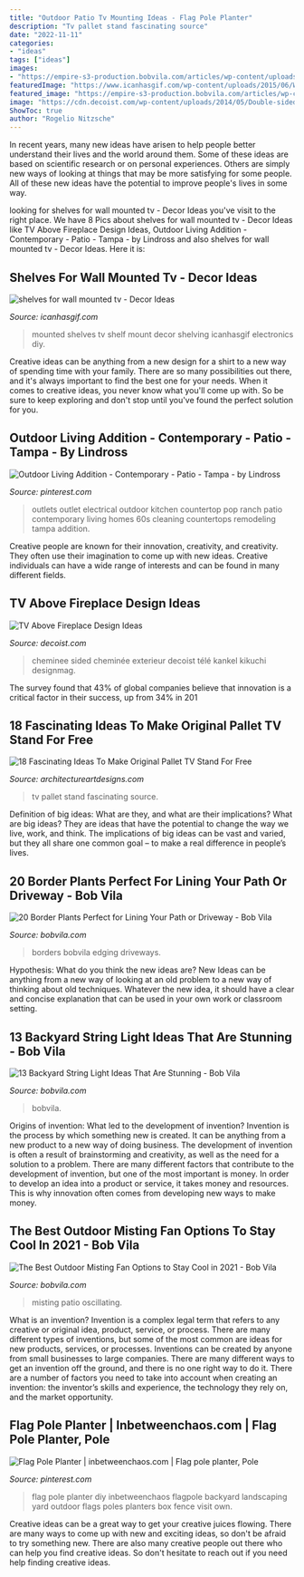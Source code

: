 ```yaml
---
title: "Outdoor Patio Tv Mounting Ideas - Flag Pole Planter"
description: "Tv pallet stand fascinating source"
date: "2022-11-11"
categories:
- "ideas"
tags: ["ideas"]
images:
- "https://empire-s3-production.bobvila.com/articles/wp-content/uploads/2021/04/The_Best_Outdoor_Misting_Fan.jpg"
featuredImage: "https://www.icanhasgif.com/wp-content/uploads/2015/06/Wall-Mounted-Shelves-For-Electronics.jpg"
featured_image: "https://empire-s3-production.bobvila.com/articles/wp-content/uploads/2021/04/The_Best_Outdoor_Misting_Fan.jpg"
image: "https://cdn.decoist.com/wp-content/uploads/2014/05/Double-sided-fireplace-with-wall-mounted-television-in-the-patio.jpg"
ShowToc: true
author: "Rogelio Nitzsche"
---
```



In recent years, many new ideas have arisen to help people better understand their lives and the world around them. Some of these ideas are based on scientific research or on personal experiences. Others are simply new ways of looking at things that may be more satisfying for some people. All of these new ideas have the potential to improve people's lives in some way.

	

		
looking for shelves for wall mounted tv - Decor Ideas you've visit to the right place. We have 8 Pics about shelves for wall mounted tv - Decor Ideas like TV Above Fireplace Design Ideas, Outdoor Living Addition - Contemporary - Patio - Tampa - by Lindross and also shelves for wall mounted tv - Decor Ideas. Here it is:
		
    
## Shelves For Wall Mounted Tv - Decor Ideas

<img loading=lazy src="https://www.icanhasgif.com/wp-content/uploads/2015/06/Wall-Mounted-Shelves-For-Electronics.jpg" onerror="this.onerror=null;this.src='https://tse4.mm.bing.net/th?id=OIP.Gm9zoqwneEvJnMn9WIOWyAHaFs&amp;pid=15.1';" alt="shelves for wall mounted tv - Decor Ideas">

_Source: icanhasgif.com_

>mounted shelves tv shelf mount decor shelving icanhasgif electronics diy. 

	

Creative ideas can be anything from a new design for a shirt to a new way of spending time with your family. There are so many possibilities out there, and it's always important to find the best one for your needs. When it comes to creative ideas, you never know what you'll come up with. So be sure to keep exploring and don't stop until you've found the perfect solution for you.

    
## Outdoor Living Addition - Contemporary - Patio - Tampa - By Lindross

<img loading=lazy src="https://i.pinimg.com/736x/25/9b/ae/259bae30e322dbf853d6ec3af8f07b79.jpg" onerror="this.onerror=null;this.src='https://tse2.mm.bing.net/th?id=OIP.YDFO9rZ8gQfbQF2Ad3ONpAHaLK&amp;pid=15.1';" alt="Outdoor Living Addition - Contemporary - Patio - Tampa - by Lindross">

_Source: pinterest.com_

>outlets outlet electrical outdoor kitchen countertop pop ranch patio contemporary living homes 60s cleaning countertops remodeling tampa addition. 

	

Creative people are known for their innovation, creativity, and creativity. They often use their imagination to come up with new ideas. Creative individuals can have a wide range of interests and can be found in many different fields.

    
## TV Above Fireplace Design Ideas

<img loading=lazy src="https://cdn.decoist.com/wp-content/uploads/2014/05/Double-sided-fireplace-with-wall-mounted-television-in-the-patio.jpg" onerror="this.onerror=null;this.src='https://tse3.mm.bing.net/th?id=OIP.VRpoI0bygLwHJI3JPLCv9AHaJk&amp;pid=15.1';" alt="TV Above Fireplace Design Ideas">

_Source: decoist.com_

>cheminee sided cheminée exterieur decoist télé kankel kikuchi designmag. 

	

The survey found that 43% of global companies believe that innovation is a critical factor in their success, up from 34% in 201
    
## 18 Fascinating Ideas To Make Original Pallet TV Stand For Free

<img loading=lazy src="https://www.architectureartdesigns.com/wp-content/uploads/2017/04/15-5-630x630.jpg" onerror="this.onerror=null;this.src='https://tse3.mm.bing.net/th?id=OIP.YTX4bnHnaueTmJMGJ-04CAHaHa&amp;pid=15.1';" alt="18 Fascinating Ideas To Make Original Pallet TV Stand For Free">

_Source: architectureartdesigns.com_

>tv pallet stand fascinating source. 

	

Definition of big ideas: What are they, and what are their implications?
What are big ideas? They are ideas that have the potential to change the way we live, work, and think. The implications of big ideas can be vast and varied, but they all share one common goal – to make a real difference in people’s lives.

    
## 20 Border Plants Perfect For Lining Your Path Or Driveway - Bob Vila

<img loading=lazy src="https://empire-s3-production.bobvila.com/slides/37719/original/Border_Plants.jpg?1590867931" onerror="this.onerror=null;this.src='https://tse1.mm.bing.net/th?id=OIP.OS4shrGTJeAQqOz-fQvLQgHaFX&amp;pid=15.1';" alt="20 Border Plants Perfect for Lining Your Path or Driveway - Bob Vila">

_Source: bobvila.com_

>borders bobvila edging driveways. 

	

Hypothesis: What do you think the new ideas are?
New Ideas can be anything from a new way of looking at an old problem to a new way of thinking about old techniques. Whatever the new idea, it should have a clear and concise explanation that can be used in your own work or classroom setting.

    
## 13 Backyard String Light Ideas That Are Stunning - Bob Vila

<img loading=lazy src="https://s3-production.bobvila.com/slides/38340/original/drape_lights_trees_string.jpg?1594247554" onerror="this.onerror=null;this.src='https://tse4.mm.bing.net/th?id=OIP.0YIFDAKkUcA5XwVGKUOUaAHaFX&amp;pid=15.1';" alt="13 Backyard String Light Ideas That Are Stunning - Bob Vila">

_Source: bobvila.com_

>bobvila. 

	

Origins of invention: What led to the development of invention?
Invention is the process by which something new is created. It can be anything from a new product to a new way of doing business. The development of invention is often a result of brainstorming and creativity, as well as the need for a solution to a problem. There are many different factors that contribute to the development of invention, but one of the most important is money. In order to develop an idea into a product or service, it takes money and resources. This is why innovation often comes from developing new ways to make money.

    
## The Best Outdoor Misting Fan Options To Stay Cool In 2021 - Bob Vila

<img loading=lazy src="https://empire-s3-production.bobvila.com/articles/wp-content/uploads/2021/04/The_Best_Outdoor_Misting_Fan.jpg" onerror="this.onerror=null;this.src='https://tse2.mm.bing.net/th?id=OIP.wNdvhu3zlqKppHtGPmGJUgHaE8&amp;pid=15.1';" alt="The Best Outdoor Misting Fan Options to Stay Cool in 2021 - Bob Vila">

_Source: bobvila.com_

>misting patio oscillating. 

	

What is an invention?
Invention is a complex legal term that refers to any creative or original idea, product, service, or process. There are many different types of inventions, but some of the most common are ideas for new products, services, or processes. Inventions can be created by anyone from small businesses to large companies. There are many different ways to get an invention off the ground, and there is no one right way to do it. There are a number of factors you need to take into account when creating an invention: the inventor’s skills and experience, the technology they rely on, and the market opportunity.

    
## Flag Pole Planter | Inbetweenchaos.com | Flag Pole Planter, Pole

<img loading=lazy src="https://i.pinimg.com/736x/de/4d/dd/de4dddc8a1e1076f99cb770115f587c9--diy-flag-pole-flag-poles.jpg" onerror="this.onerror=null;this.src='https://tse3.mm.bing.net/th?id=OIP.u6dSR9GswQWIlPd0n8S-LAHaLJ&amp;pid=15.1';" alt="Flag Pole Planter | inbetweenchaos.com | Flag pole planter, Pole">

_Source: pinterest.com_

>flag pole planter diy inbetweenchaos flagpole backyard landscaping yard outdoor flags poles planters box fence visit own. 

	

Creative ideas can be a great way to get your creative juices flowing. There are many ways to come up with new and exciting ideas, so don't be afraid to try something new. There are also many creative people out there who can help you find creative ideas. So don't hesitate to reach out if you need help finding creative ideas.

